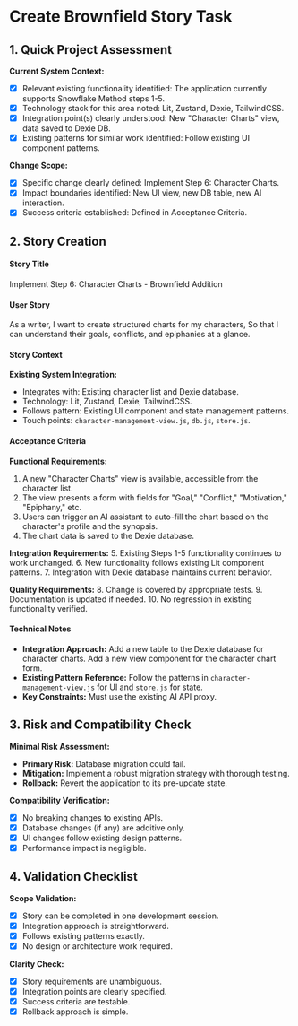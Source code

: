 <!-- Powered by BMAD™ Core -->

# Create Brownfield Story Task

## 1. Quick Project Assessment

**Current System Context:**

- [x] Relevant existing functionality identified: The application currently supports Snowflake Method steps 1-5.
- [x] Technology stack for this area noted: Lit, Zustand, Dexie, TailwindCSS.
- [x] Integration point(s) clearly understood: New "Character Charts" view, data saved to Dexie DB.
- [x] Existing patterns for similar work identified: Follow existing UI component patterns.

**Change Scope:**

- [x] Specific change clearly defined: Implement Step 6: Character Charts.
- [x] Impact boundaries identified: New UI view, new DB table, new AI interaction.
- [x] Success criteria established: Defined in Acceptance Criteria.

## 2. Story Creation

#### Story Title

Implement Step 6: Character Charts - Brownfield Addition

#### User Story

As a writer,
I want to create structured charts for my characters,
So that I can understand their goals, conflicts, and epiphanies at a glance.

#### Story Context

**Existing System Integration:**

- Integrates with: Existing character list and Dexie database.
- Technology: Lit, Zustand, Dexie, TailwindCSS.
- Follows pattern: Existing UI component and state management patterns.
- Touch points: `character-management-view.js`, `db.js`, `store.js`.

#### Acceptance Criteria

**Functional Requirements:**

1.  A new "Character Charts" view is available, accessible from the character list.
2.  The view presents a form with fields for "Goal," "Conflict," "Motivation," "Epiphany," etc.
3.  Users can trigger an AI assistant to auto-fill the chart based on the character's profile and the synopsis.
4.  The chart data is saved to the Dexie database.

**Integration Requirements:**
5. Existing Steps 1-5 functionality continues to work unchanged.
6. New functionality follows existing Lit component patterns.
7. Integration with Dexie database maintains current behavior.

**Quality Requirements:**
8. Change is covered by appropriate tests.
9. Documentation is updated if needed.
10. No regression in existing functionality verified.

#### Technical Notes

- **Integration Approach:** Add a new table to the Dexie database for character charts. Add a new view component for the character chart form.
- **Existing Pattern Reference:** Follow the patterns in `character-management-view.js` for UI and `store.js` for state.
- **Key Constraints:** Must use the existing AI API proxy.

## 3. Risk and Compatibility Check

**Minimal Risk Assessment:**

- **Primary Risk:** Database migration could fail.
- **Mitigation:** Implement a robust migration strategy with thorough testing.
- **Rollback:** Revert the application to its pre-update state.

**Compatibility Verification:**

- [x] No breaking changes to existing APIs.
- [x] Database changes (if any) are additive only.
- [x] UI changes follow existing design patterns.
- [x] Performance impact is negligible.

## 4. Validation Checklist

**Scope Validation:**

- [x] Story can be completed in one development session.
- [x] Integration approach is straightforward.
- [x] Follows existing patterns exactly.
- [x] No design or architecture work required.

**Clarity Check:**

- [x] Story requirements are unambiguous.
- [x] Integration points are clearly specified.
- [x] Success criteria are testable.
- [x] Rollback approach is simple.
